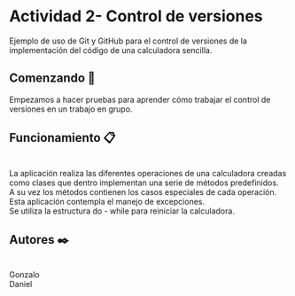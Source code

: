 # Actividad 2- Control de versiones 
Ejemplo de uso de Git y GitHub para el control de versiones de la implementación del código de una calculadora sencilla. 

## Comenzando 🚀
Empezamos a hacer pruebas para aprender cómo trabajar el control de versiones en un trabajo en grupo.

## Funcionamiento 📋
<br>La aplicación realiza las diferentes operaciones de una calculadora creadas como clases que dentro implementan una serie de métodos predefinidos. 
<br>A su vez los métodos contienen los casos especiales de cada operación.
<br>Esta aplicación contempla el manejo de excepciones.
<br>Se utiliza la estructura do - while para reiniciar la  calculadora.
## Autores ✒️
<br> Gonzalo
<br> Daniel
